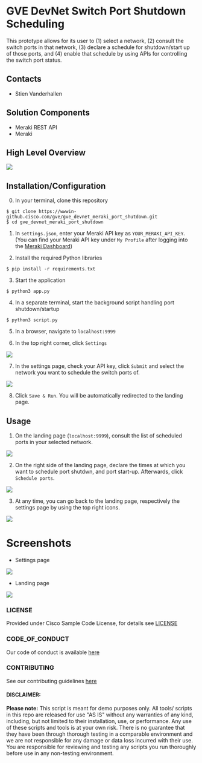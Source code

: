 # GVE DevNet Switch Port Shutdown Scheduling
This prototype allows for its user to (1) select a network, (2) consult the switch ports in that network, (3) declare a schedule for shutdown/start up of those ports, and (4) enable that schedule by using APIs for controlling the switch port status.

## Contacts
* Stien Vanderhallen

## Solution Components
*  Meraki REST API
*  Meraki

## High Level Overview

![](IMAGES/overview.png)

## Installation/Configuration

0. In your terminal, clone this repository

```
$ git clone https://wwwin-github.cisco.com/gve/gve_devnet_meraki_port_shutdown.git
$ cd gve_devnet_meraki_port_shutdown
```

1. In `settings.json`, enter your Meraki API key as `YOUR_MERAKI_API_KEY`. (You can find your Meraki API key under `My Profile` after logging into the [Meraki Dashboard](https://dashboard.meraki.com))

2. Install the required Python libraries

```
$ pip install -r requirements.txt
```

3. Start the application

```
$ python3 app.py
```

4. In a separate terminal, start the background script handling port shutdown/startup

```
$ python3 script.py
```

5. In a browser, navigate to `localhost:9999`

6. In the top right corner, click `Settings`

![](IMAGES/4image.png)

7. In the settings page, check your API key, click `Submit` and select the network you want to schedule the switch ports of.

![](IMAGES/2image.png)


8. Click `Save & Run`. You will be automatically redirected to the landing page.


## Usage

1. On the landing page (`localhost:9999`), consult the list of scheduled ports in your selected network.

![](IMAGES/1image.png)

2. On the right side of the landing page, declare the times at which you want to schedule port shutdwn, and port start-up. Afterwards, click `Schedule ports`. 

![](IMAGES/5image.png)

3. At any time, you can go back to the landing page, respectively the settings page by using the top right icons.

![](IMAGES/3image.png)

# Screenshots

- Settings page

![](IMAGES/2image.png)

- Landing page

![](IMAGES/1image.png)

### LICENSE

Provided under Cisco Sample Code License, for details see [LICENSE](LICENSE.md)

### CODE_OF_CONDUCT

Our code of conduct is available [here](CODE_OF_CONDUCT.md)

### CONTRIBUTING

See our contributing guidelines [here](CONTRIBUTING.md)

#### DISCLAIMER:
<b>Please note:</b> This script is meant for demo purposes only. All tools/ scripts in this repo are released for use "AS IS" without any warranties of any kind, including, but not limited to their installation, use, or performance. Any use of these scripts and tools is at your own risk. There is no guarantee that they have been through thorough testing in a comparable environment and we are not responsible for any damage or data loss incurred with their use.
You are responsible for reviewing and testing any scripts you run thoroughly before use in any non-testing environment.